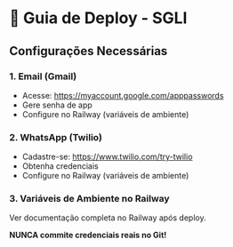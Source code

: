 # 🚀 Guia de Deploy - SGLI

## Configurações Necessárias

### 1. Email (Gmail)
- Acesse: https://myaccount.google.com/apppasswords
- Gere senha de app
- Configure no Railway (variáveis de ambiente)

### 2. WhatsApp (Twilio)
- Cadastre-se: https://www.twilio.com/try-twilio
- Obtenha credenciais
- Configure no Railway (variáveis de ambiente)

### 3. Variáveis de Ambiente no Railway
Ver documentação completa no Railway após deploy.

**NUNCA commite credenciais reais no Git!**
